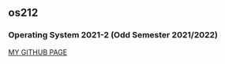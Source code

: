 ## os212
### Operating System 2021-2 (Odd Semester 2021/2022)

[MY GITHUB PAGE](https://margarethastellaa.github.io/os212/)
